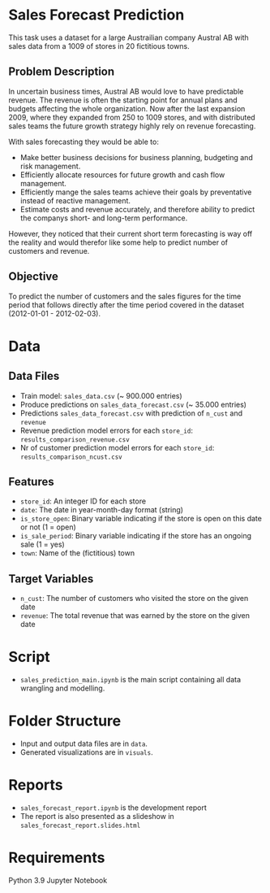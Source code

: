 # Sales Forecast Prediction

This task uses a dataset for a large Austrailian company Austral AB with sales data from a 1009 of stores in 20 fictitious towns.

## Problem Description
In uncertain business times, Austral AB would love to have predictable revenue. The revenue is often the starting point for annual plans and budgets affecting the whole organization. Now after the last expansion 2009, where they expanded from 250 to 1009 stores, and with distributed sales teams the future growth strategy highly rely on revenue forecasting.

With sales forecasting they would be able to:
- Make better business decisions for business planning, budgeting and risk management.
- Efficiently allocate resources for future growth and cash flow management.
- Efficiently mange the sales teams achieve their goals by preventative instead of reactive management.
- Estimate costs and revenue accurately, and therefore ability to predict the companys short- and long-term performance.  

However, they noticed that their current short term forecasting is way off the reality and would therefor like some help to predict number of customers and revenue.

## Objective
To predict the number of customers and the sales figures for the time period that follows directly after the time period covered in the dataset (2012-01-01 - 2012-02-03).

# Data
## Data Files
- Train model: `sales_data.csv` (~ 900.000 entries)
- Produce predictions on `sales_data_forecast.csv` (~ 35.000 entries)
- Predictions `sales_data_forecast.csv` with prediction of `n_cust` and `revenue`
- Revenue prediction model errors for each `store_id`: `results_comparison_revenue.csv`
- Nr of customer prediction model errors for each `store_id`: `results_comparison_ncust.csv`

## Features
- `store_id`: An integer ID for each store
- `date`: The date in year-month-day format (string)
- `is_store_open`: Binary variable indicating if the store is open on this date or not (1 = open)
- `is_sale_period`: Binary variable indicating if the store has an ongoing sale (1 = yes)
- `town`: Name of the (fictitious) town

## Target Variables
- `n_cust`: The number of customers who visited the store on the given date
- `revenue`: The total revenue that was earned by the store on the given date

# Script
- `sales_prediction_main.ipynb` is the main script containing all data wrangling and modelling.

# Folder Structure
- Input and output data files are in `data`.
- Generated visualizations are in `visuals`.

# Reports
- `sales_forecast_report.ipynb` is the development report
- The report is also presented as a slideshow in `sales_forecast_report.slides.html`

# Requirements
Python 3.9
Jupyter Notebook
